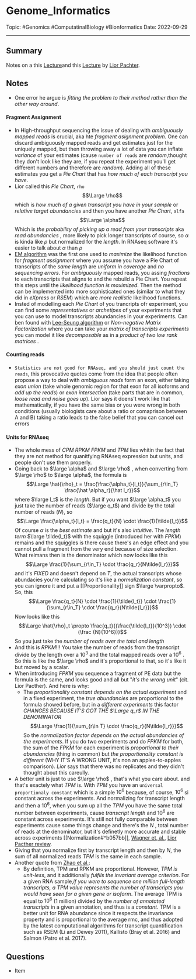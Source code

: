 
# Genome_Informatics
Topic: #Genomics #ComputatinalBiology #Bionformatics 
Date: 2022-09-29

---

## Summary
Notes on a this [Lecture](https://www.youtube.com/watch?v=KrZ17PE7SfQ)and this [Lecture](https://www.youtube.com/watch?v=5NiFibnbE8o&t=1830s) by [Lior Pachter](https://pachterlab.github.io/software.html). 

## Notes
- One error he argue is *fitting the problem to their method rather than the other way around*.

#### Fragment Assignment
- In High-throughput sequencing the issue of dealing with *ambiguously mapped reads* is crucial, aka hte *fragment asignment problem*. One can discard ambiguously mapped reads and get estimates just for the uniquely mapped, but then throwing away a lot of data you can inflate *variance* of your estimates (cause `number of reads` are *random*,thought they don't look like they are, if you repeat the experiment you'll get different numbers and therefore are *random*). Adding all of these estimates you get a *Pie Chart* that has *how much of each transcript you have*.
- Lior called this *Pie Chart*, `rho` $$\Large \rho$$ which is *how much of a given transcript you have in your sample* or *relative target abundancies* and then you have another *Pie Chart*, `alfa` $$\Large \alpha$$
 Which is *the probability of picking up a read from your transcripts* aka *read abundancies* , more likely to pick longer transcripts of course, so $\alpha$ is kinda like $\rho$ but normalized for the *length*. In RNAseq software it's easier to talk about $\alpha$ than $\rho$ 
 - [EM algorithm](https://en.wikipedia.org/wiki/Expectation%E2%80%93maximization_algorithm) was the first one used to *maximize* the likelihood function for *fragment assignment* where you assume you have a Pie Chart of transcripts of the *same length*  are *uniform in coverage* and *no sequencing errors*. For *ambiguously* mapped reads, you assing *fractions* to each transcripts that aligns to and the rebuild a Pie Chart. You repeat this steps until the *likelihood function is maximized*. Then the method can be implemented into more sophisticated ones (similar to what they did in *eXpress* or *RSEM*) which are *more realistic* likelihood functions.
 - Insted of modelling each *Pie Chart*  of you trancripts ofr experiment, you can find some *representatives* or *archetipes* of your experiments that you can use to model transcripts abundancies in your experiments. Can ben found with [Lee-Seung algorithm](http://albertolumbreras.net/posts/NMF_Lee_Seung.html) or *Non-negative Matrix Factorization* where you can take your *matrix of transcripts experiments* you can model it like *decomposable* as in a *product of two low rank matrices* .
 
 #### Counting reads
 - `Statistics are not good for RNAseq, and you should just count the reads`, this provocative quotes come from the idea that people often propose a way to deal with *ambiguous reads* form an exon, either taking *exon union* (take whole genomic region for that exon for all isoforms and *add up the reads*) or *exon intersection* (take parts that are in common, *loose read and noise goes up*). Lior says it doens't work like that mathematically, if you have the same bias or you were wrong in both conditions (usually biologists care about a ratio or comaprison between A and B) taking a ratio leads to the false belief that you can cancel out errors

#### Units for RNAseq
- The whole mess of *CPM* *RPKM* *FPKM* and *TPM* lies whitin the fact that they are not method for quanitfying RNAseq expression but units, and people don't use them properly. 
- Going back to $\large \alpha$ and $\large \rho$ , when converting from $\large \rho$ to $\large \alpha$, the formula is $$\Large \hat{\rho}_t = \frac{\frac{\alpha_t}{l_t}}{\sum_{r\in_T} \frac{\hat \alpha_r}{\hat l_r}}$$
where $\large l_t$ is the *length*. But if you want $\large \alpha_t$ you just take the number of reads ($\large q_t$) and divide by the total number of reads ($N$), so $$\Large \frac{\alpha_t}{l_t} = \frac{q_t}{N} \cdot \frac{1}{\tilde{l_t}}$$
Of course $\alpha$ is the *best estimate* and but it's also *intuitive*. The *length term* $\large \tilde{l_t}$ with the squiggle (introduced her with *FPKM*) remains and the squiggles is there cause there's an edge effect and you cannot pull a fragment from the very end because of size selection.
What reimans then is the denominator which now looks like this $$\Large \frac{1}{\sum_{r\in_T} \cdot \frac{q_r}{N\tilde{l_r}}}$$ and it's *FIXED* and doesn't depend on *T*, the actual transcripts whose abundacies you're calculating so it's like a *normalization constant*, so you can ignore it and put a [[Proportionality]] sign $\large \varpropto$. So, this $$\Large \frac{q_t}{N} \cdot \frac{1}{\tilde{l_t}} \cdot \frac{1}{\sum_{r\in_T} \cdot \frac{q_r}{N\tilde{l_r}}}$$
Now looks like this $$\Large \hat{\rho}_t \propto \frac{q_t}{(\frac{\tilde{l_t}}{10^3}) \cdot (\frac {N}{10^6})}$$
So you just take the *number of reads over the total and length*
- And this is *RPKM*!!! You take the number of reads from the transcript divide by the length over a $10^3$ and the total mapped reads over a $10^6$ . So this is like the $\large \rho$ and it's proportional to that, so it's like it but moved by a scalar.
- When introducing *FPKM* you sequence a fragment of PE data but the formula is the same, and looks good and all but "*it's the wrong unit*" (cit. Lior Pacther). And here is why:
	- The *proportionality constant depends on the actual experiment* and in a fixed experiment, the *true abundancies* are proportional to the formula showed before, but in a *different experiments* this factor *CHANGES BECAUSE IT'S GOT THE $\Large q_r$ IN THE DENOMINATOR* $$\Large \frac{1}{\sum_{r\in T} \cdot \frac{q_r}{N\tilde{l_r}}}$$
So the *normalization factor depends on the actual abundancies of the experiments*. If you do two experiments and do *FPKM* for both, the sum of the *FPKM* for each experiment is *proportional to their abundancies* (thing in common) but *the proportionality constant is different* (WHY IT'S A WRONG UNIT, it's non an apples-to-apples comparison). *Lior* says that there was no replicates and they didn't thought about this careully. 
- A better unit is just to use $\large \rho$ , that's what you care about. and that's exactely what *TPM* is. With *TPM* you have an `universal proportionaly constant` which is a simple $10^6$ because, of course, $10^6$ si constant across the experiments. And normalizing for transcript length and then a $10^6$, when you sum up all the *TPM* you have the same total number between experiments, cause *transcript length* and $10^6$ are constant across experiments. It's still not fully comparable between experiments cause some things change and  there's the $N$ , total number of reads at the denominator, but it's definetly more accurate and stable across experiments [[Normalization#^b057bb]], [Wagner et, al.](https://www.researchgate.net/publication/230633015_Measurement_of_mRNA_abundance_using_RNA-Seq_data_RPKM_measure_is_inconsistent_among_samples), [Lior Pacther review](https://arxiv.org/abs/1104.3889). 
- Giving that you normalize first by transcript length and then by $N$, the sum of all normalized reads *TPM* is the same in each sample.
- Another quote from [Zhao et al.](): 
	- By definition, TPM and RPKM are proportional. However, *TPM is unit-less*, and it additionally *fulfils the invariant average criterion*. For a given RNA sample,*if you were to sequence one million full-length transcripts, a TPM value represents the number of transcripts you would have seen for a given gene or isoform*. The average TPM is equal to $10^6$ (1 million) divided by the *number of annotated transcripts* in a given annotation, and thus is a *constant*. TPM is a better unit for RNA abundance since it respects the invariance property and is proportional to the average rmc, and thus adopted by the latest computational algorithms for transcript quantification such as RSEM (Li and Dewey 2011), Kallisto (Bray et al. 2016) and Salmon (Patro et al. 2017).

## Questions
- Item



